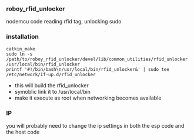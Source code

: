 ### roboy_rfid_unlocker
nodemcu code reading rfid tag, unlocking sudo 
### installation
```
catkin_make 
sudo ln -s /path/to/roboy_rfid_unlocker/devel/lib/common_utilities/rfid_unlocker /usr/local/bin/rfid_unlocker
printf '#!/bin/bash\n/usr/local/bin/rfid_unlocker&' | sudo tee /etc/network/if-up.d/rfid_unlocker
```
* this will build the rfid_unlocker
* symoblic link it to /usr/local/bin
* make it execute as root when networking becomes available

### IP
you will probably need to change the ip settings in both the esp code and the host code
